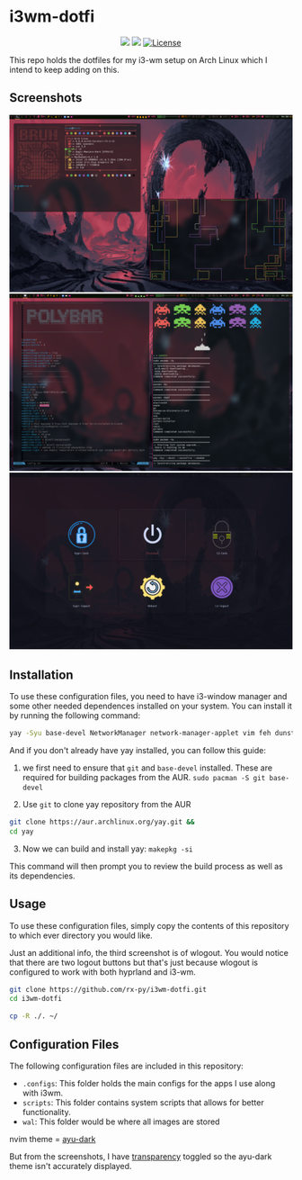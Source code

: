 # i3wm-dotfi


<div  align="center">
  
[![](https://img.shields.io/github/stars/rx-py/i3wm-dotfi?style=for-the-badge&logo=github&color=83c5be&logoColor=D9E0EE&labelColor=252733)](https://github.com/rx-py/i3wm-dotfi.git)
[![](https://img.shields.io/github/last-commit/rx-py/i3wm-dotfi?style=for-the-badge&color=006d77&logoColor=D9E0EE&labelColor=252733)](https://github.com/rx-py/i3wm-dotfi.git)
<a href="https://github.com/rx-py/i3wm-dotfi/blob/main/LICENSE">
    <img alt="License" src="https://img.shields.io/github/license/rx-py/i3wm-dotfi?style=for-the-badge&logo=github&color=1d3557&logoColor=D9E0EE&labelColor=252733"/>
</a>
</div>

This repo holds the dotfiles for my i3-wm setup on Arch Linux which I intend to keep adding on this.




## Screenshots
![Screenshot](wal/i3screen.png)
![Screenshot](wal/page2.png)
![Screenshot](wal/wlogout.png)


## Installation

To use these configuration files, you need to have i3-window manager and some other needed dependences installed on your system. You can install it by running the following command:

```bash
yay -Syu base-devel NetworkManager network-manager-applet vim feh dunst zsh pamixer playerctl brightnessctl kitty neofetch thunar rofi ranger pulseaudio alsa-utils git firefox xrander pavucontrol nitrogen polybar sddm gtop flameshot firewalld eza cbonsai-git duf cava bluez-utils bluez blueman bitwarden asciiquarium --noconfirm --needed
```

And if you don't already have yay installed, you can follow this guide:
1. we first need to ensure that ```git``` and ```base-devel``` installed. These are required for building packages from the AUR.
```sudo pacman -S git base-devel```

2. Use ```git``` to clone yay repository from the AUR
```bash
git clone https://aur.archlinux.org/yay.git &&
cd yay
```

3.  Now we can build and install yay:
```makepkg -si```

This command will then prompt you to review the build process as well as its dependencies.



## Usage

To use these configuration files, simply copy the contents of this repository to which ever directory you would like.

Just an additional info, the third screenshot is of wlogout. You would notice that there are two logout buttons but that's just because wlogout is configured to work with both hyprland and i3-wm.



```bash
git clone https://github.com/rx-py/i3wm-dotfi.git 
cd i3wm-dotfi
```

```bash
cp -R ./. ~/
```

## Configuration Files

The following configuration files are included in this repository:

- `.configs`: This folder holds the main configs for the apps I use along with i3wm.
- `scripts`: This folder contains system scripts that allows for better functionality.
- `wal`: This folder would be where all images are stored



nvim theme = [ayu-dark](https://github.com/Shatur/neovim-ayu)

But from the screenshots, I have [transparency](https://github.com/xiyaowong/transparent.nvim) toggled so the ayu-dark theme isn't accurately displayed.

